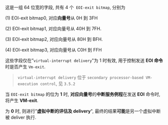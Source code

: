 

这是一组 64 位宽的字段, 共有 4 个` EOI-exit bitmap`, 分别为

(1) EOI-exit bitmap0, 对应**向量号**从 0H 到 3FH

(2) EOI-exit bitmap1, 对应向量号从 40H 到 7FH. 

(3) EOI-exit bitmap2, 对应向量号从 80H 到 BFH. 

(4) EOI-exit bitmap3, 对应向量号从 C0H 到 FFH

这些字段仅在”`virtual-interrupt delivery`"为 1 时有效, 用于控制发送 **EOI 命令**时是否产生 `Vm-exit`. 

> `virtual-interrupt delivery` 位于 `secondary processor-based VM-execution control`, 见 `3.5.2`

当 `EOI-exit bitmap` 的位为 **1** 时, **对应向量号**的**中断服务例程**在发送 **EOI** 命令时, 将产生 **VM-exit**. 

为 **0** 时, 则进行”**虚拟中断的评估及 delivery**", 最终的结果**可能**是另一个虚拟中断被 deliver 执行. 